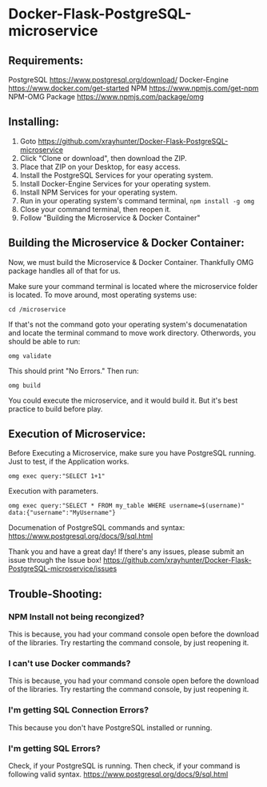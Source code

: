# Docker-Flask-PostgreSQL-microservice

## Requirements:
PostgreSQL https://www.postgresql.org/download/
Docker-Engine https://www.docker.com/get-started
NPM https://www.npmjs.com/get-npm
NPM-OMG Package https://www.npmjs.com/package/omg

## Installing:
1. Goto https://github.com/xrayhunter/Docker-Flask-PostgreSQL-microservice
2. Click "Clone or download", then download the ZIP.
3. Place that ZIP on your Desktop, for easy access.
4. Install the PostgreSQL Services for your operating system.
5. Install Docker-Engine Services for your operating system.
6. Install NPM Services for your operating system.
7. Run in your operating system's command terminal, ```npm install -g omg```
8. Close your command terminal, then reopen it.
9. Follow "Building the Microservice & Docker Container"

## Building the Microservice & Docker Container:
Now, we must build the Microservice & Docker Container. 
Thankfully OMG package handles all of that for us.

Make sure your command terminal is located where the microservice folder is located.
To move around, most operating systems use:
```
cd /microservice
```
If that's not the command goto your operating system's documenatation and locate the terminal command to move work directory.
Otherwords, you should be able to run:
```
omg validate
```
This should print "No Errors."
Then run:
```
omg build
```
You could execute the microservice, and it would build it. But it's best practice to build before play.

## Execution of Microservice:
Before Executing a Microservice, make sure you have PostgreSQL running.
Just to test, if the Application works.
```
omg exec query:"SELECT 1+1"
```
Execution with parameters.
```
omg exec query:"SELECT * FROM my_table WHERE username=$(username)" data:{"username":"MyUsername"}
```

Documenation of PostgreSQL commands and syntax:
https://www.postgresql.org/docs/9/sql.html

Thank you and have a great day!
If there's any issues, please submit an issue through the Issue box!
https://github.com/xrayhunter/Docker-Flask-PostgreSQL-microservice/issues

## Trouble-Shooting:
### NPM Install not being recongized?
This is because, you had your command console open before the download of the libraries. 
Try restarting the command console, by just reopening it.

### I can't use Docker commands?
This is because, you had your command console open before the download of the libraries. 
Try restarting the command console, by just reopening it.

### I'm getting SQL Connection Errors?
This because you don't have PostgreSQL installed or running.

### I'm getting SQL Errors?
Check, if your PostgreSQL is running. Then check, if your command is following valid syntax.
https://www.postgresql.org/docs/9/sql.html
